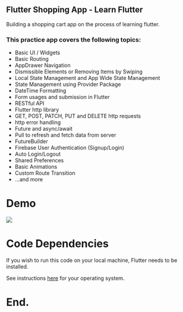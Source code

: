 ## **Flutter Shopping App - Learn Flutter**

Building a shopping cart app on the process of learning flutter.

### This practice app covers the following topics:

- Basic UI / Widgets
- Basic Routing
- AppDrawer Navigation
- Dismissible Elements or Removing Items by Swiping
- Local State Management and App Wide State Management
- State Management using Provider Package
- DateTime Formatting
- Form usages and submission in Flutter
- RESTful API
- Flutter http library
- GET, POST, PATCH, PUT and DELETE http requests
- http error handling
- Future and async/await
- Pull to refresh and fetch data from server
- FutureBuilder
- Firebase User Authentication (Signup/Login)
- Auto Login/Logout
- Shared Preferences
- Basic Animations
- Custom Route Transition
- ...and more

# Demo
![](assets/images/Demo.png)

# Code Dependencies
If you wish to run this code on your local machine, Flutter needs to be installed.

See instructions [here](https://flutter.dev/docs/get-started/install "here") for your operating system.

# End.
